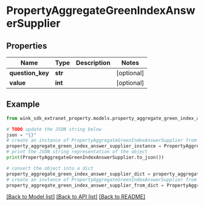# PropertyAggregateGreenIndexAnswerSupplier


## Properties

Name | Type | Description | Notes
------------ | ------------- | ------------- | -------------
**question_key** | **str** |  | [optional] 
**value** | **int** |  | [optional] 

## Example

```python
from wink_sdk_extranet_property.models.property_aggregate_green_index_answer_supplier import PropertyAggregateGreenIndexAnswerSupplier

# TODO update the JSON string below
json = "{}"
# create an instance of PropertyAggregateGreenIndexAnswerSupplier from a JSON string
property_aggregate_green_index_answer_supplier_instance = PropertyAggregateGreenIndexAnswerSupplier.from_json(json)
# print the JSON string representation of the object
print(PropertyAggregateGreenIndexAnswerSupplier.to_json())

# convert the object into a dict
property_aggregate_green_index_answer_supplier_dict = property_aggregate_green_index_answer_supplier_instance.to_dict()
# create an instance of PropertyAggregateGreenIndexAnswerSupplier from a dict
property_aggregate_green_index_answer_supplier_from_dict = PropertyAggregateGreenIndexAnswerSupplier.from_dict(property_aggregate_green_index_answer_supplier_dict)
```
[[Back to Model list]](../README.md#documentation-for-models) [[Back to API list]](../README.md#documentation-for-api-endpoints) [[Back to README]](../README.md)


